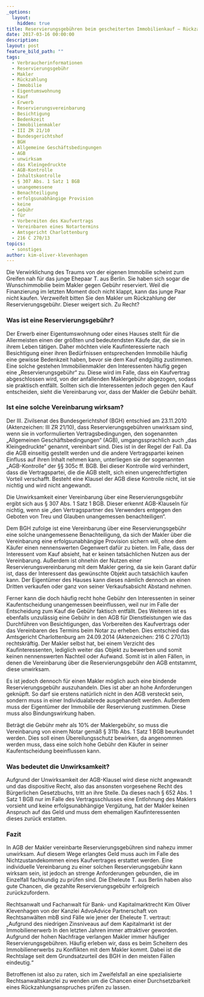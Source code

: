 ```yaml
---
_options:
  layout:
    hidden: true
title: Reservierungsgebühren beim gescheiterten Immobilienkauf – Rückzahlungsansprüche gegen Makler?
date: 2017-03-16 00:00:00
description:
layout: post
feature_bild_path: ""
tags:
  - Verbraucherinformationen
  - Reservierungsgebühr
  - Makler
  - Rückzahlung
  - Immobilie
  - Eigentumswohnung
  - Kauf
  - Erwerb
  - Reservierungsvereinbarung
  - Besichtigung
  - Bedenkzeit
  - Immobilienmakler
  - III ZR 21/10
  - Bundesgerichtshof
  - BGH
  - Allgemeine Geschäftsbedingungen
  - AGB
  - unwirksam
  - das Kleingedruckte
  - AGB-Kontrolle
  - Inhaltskontrolle
  - § 307 Abs. 1 Satz 1 BGB
  - unangemessene
  - Benachteiligung
  - erfolgsunabhängige Provision
  - keine
  - Gebühr
  - für
  - Vorbereiten des Kaufvertrags
  - Vereinbaren eines Notartermins
  - Amtsgericht Charlottenburg
  - 216 C 270/13
topics:
  - sonstiges
author: kim-oliver-klevenhagen
---
```



Die Verwirklichung des Traums von der eigenen Immobilie scheint zum Greifen nah für das junge Ehepaar T. aus Berlin. Sie haben sich sogar die Wunschimmobilie beim Makler gegen Gebühr reserviert. Weil die Finanzierung im letzten Moment doch nicht klappt, kann das junge Paar nicht kaufen. Verzweifelt bitten Sie den Makler um Rückzahlung der Reservierungsgebühr. Dieser weigert sich. Zu Recht?

### Was ist eine Reservierungsgebühr?

Der Erwerb einer Eigentumswohnung oder eines Hauses stellt für die Allermeisten einen der größten und bedeutendsten Käufe dar, die sie in ihrem Leben tätigen. Daher möchten viele Kaufinteressierte nach Besichtigung einer ihren Bedürfnissen entsprechenden Immobilie häufig eine gewisse Bedenkzeit haben, bevor sie dem Kauf endgültig zustimmen. Eine solche gestehen Immobilienmakler den Interessenten häufig gegen eine „Reservierungsgebühr“ zu. Diese wird im Falle, dass ein Kaufvertrag abgeschlossen wird, von der anfallenden Maklergebühr abgezogen, sodass sie praktisch entfällt. Sollten sich die Interessenten jedoch gegen den Kauf entscheiden, sieht die Vereinbarung vor, dass der Makler die Gebühr behält.

### Ist eine solche Vereinbarung wirksam?

Der III. Zivilsenat des Bundesgerichtshof (BGH) entschied am 23.11.2010 (Aktenzeichen: III ZR 21/10), dass Reservierungsgebühren unwirksam sind, wenn sie in vorformulierten Vertragsbedingungen, den sogenannten „Allgemeinen Geschäftsbedingungen“ (AGB), umgangssprachlich auch „das Kleingedruckte“ genannt, vereinbart sind. Dies ist in der Regel der Fall. Da die AGB einseitig gestellt werden und die andere Vertragspartei keinen Einfluss auf ihren Inhalt nehmen kann, unterliegen sie der sogenannten „AGB-Kontrolle“ der §§ 305c ff. BGB. Bei dieser Kontrolle wird verhindert, dass die Vertragspartei, die die AGB stellt, sich einen ungerechtfertigten Vorteil verschafft. Besteht eine Klausel der AGB diese Kontrolle nicht, ist sie nichtig und wird nicht angewandt.

Die Unwirksamkeit einer Vereinbarung über eine Reservierungsgebühr ergibt sich aus § 307 Abs. 1 Satz 1 BGB. Dieser erkennt AGB-Klauseln für nichtig, wenn sie „den Vertragspartner des Verwenders entgegen den Geboten von Treu und Glauben unangemessen benachteiligen“.

Dem BGH zufolge ist eine Vereinbarung über eine Reservierungsgebühr eine solche unangemessene Benachteiligung, da sich der Makler über die Vereinbarung eine erfolgsunabhängige Provision sichern will, ohne dem Käufer einen nennenswerten Gegenwert dafür zu bieten. Im Falle, dass der Interessent vom Kauf absieht, hat er keinen tatsächlichen Nutzen aus der Vereinbarung. Außerdem ist ohnehin der Nutzen einer Reservierungsvereinbarung mit dem Makler gering, da sie kein Garant dafür ist, dass der Interessent das gewünschte Objekt auch tatsächlich kaufen kann. Der Eigentümer des Hauses kann dieses nämlich dennoch an einen Dritten verkaufen oder ganz von seiner Verkaufsabsicht Abstand nehmen.

Ferner kann die doch häufig recht hohe Gebühr den Interessenten in seiner Kaufentscheidung unangemessen beeinflussen, weil nur im Falle der Entscheidung zum Kauf die Gebühr faktisch entfällt. Des Weiteren ist es ebenfalls unzulässig eine Gebühr in den AGB für Dienstleistungen wie das Durchführen von Besichtigungen, das Vorbereiten des Kaufvertrags oder das Vereinbaren des Termins beim Notar zu erheben. Dies entschied das Amtsgericht Charlottenburg am 24.09.2014 (Aktenzeichen: 216 C 270/13) rechtskräftig. Der Makler selbst hat, bei einem Verzicht des Kaufinteressenten, lediglich weiter das Objekt zu bewerben und somit keinen nennenswerten Nachteil oder Aufwand. Somit ist in allen Fällen, in denen die Vereinbarung über die Reservierungsgebühr den AGB entstammt, diese unwirksam.

Es ist jedoch dennoch für einen Makler möglich auch eine bindende Reservierungsgebühr auszuhandeln. Dies ist aber an hohe Anforderungen geknüpft. So darf sie erstens natürlich nicht in den AGB versteckt sein, sondern muss in einer Individualabrede ausgehandelt werden. Außerdem muss der Eigentümer der Immobilie der Reservierung zustimmen. Diese muss also Bindungswirkung haben.

Beträgt die Gebühr mehr als 10% der Maklergebühr, so muss die Vereinbarung von einem Notar gemäß § 311b Abs. 1 Satz 1 BGB beurkundet werden. Dies soll einen Übereilungsschutz bewirken, da angenommen werden muss, dass eine solch hohe Gebühr den Käufer in seiner Kaufentscheidung beeinflussen kann.

### Was bedeutet die Unwirksamkeit?

Aufgrund der Unwirksamkeit der AGB-Klausel wird diese nicht angewandt und das dispositive Recht, also das ansonsten vorgesehene Recht des Bürgerlichen Gesetzbuchs, tritt an ihre Stelle. Da dieses nach § 652 Abs. 1 Satz 1 BGB nur im Falle des Vertragsschlusses eine Entlohnung des Maklers vorsieht und keine erfolgsunabhängige Vergütung, hat der Makler keinen Anspruch auf das Geld und muss dem ehemaligen Kaufinteressenten dieses zurück erstatten.

### Fazit

In AGB der Makler vereinbarte Reservierungsgebühren sind nahezu immer unwirksam. Auf diesem Wege erlangtes Geld muss auch im Falle des Nichtzustandekommen eines Kaufvertrages erstattet werden. Eine individuelle Vereinbarung zu einer solchen Reservierungsgebühr kann wirksam sein, ist jedoch an strenge Anforderungen gebunden, die im Einzelfall fachkundig zu prüfen sind. Die Eheleute T. aus Berlin haben also gute Chancen, die gezahlte Reservierungsgebühr erfolgreich zurückzufordern.

Rechtsanwalt und Fachanwalt für Bank- und Kapitalmarktrecht Kim Oliver Klevenhagen von der Kanzlei AdvoAdvice Partnerschaft von Rechtsanwälten mbB sind Fälle wie jener der Eheleute T. vertraut: „Aufgrund des niedrigen Zinsniveaus auf dem Kapitalmarkt ist der Immobilienerwerb In den letzten Jahren immer attraktiver geworden. Aufgrund der hohen Nachfrage verlangen Makler immer häufiger Reservierungsgebühren. Häufig erleben wir, dass es beim Scheitern des Immobilienerwerbs zu Konflikten mit dem Makler kommt. Dabei ist die Rechtslage seit dem Grundsatzurteil des BGH in den meisten Fällen eindeutig.“

Betroffenen ist also zu raten, sich im Zweifelsfall an eine spezialisierte Rechtsanwaltskanzlei zu wenden um die Chancen einer Durchsetzbarkeit eines Rückzahlungsanspruches prüfen zu lassen.
